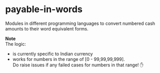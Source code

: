 # payable-in-words
Modules in different programming languages to convert numbered cash amounts to their word equivalent forms.

**Note** 
<br>The logic:
- is currently specific to Indian currency
- works for numbers in the range of [0 - 99,99,99,999]. <br>Do raise issues if any failed cases for numbers in that range!  :raised_hand:
